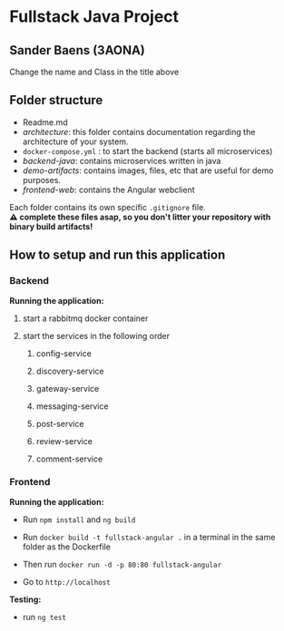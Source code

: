 # Fullstack Java Project

## Sander Baens (3AONA)

Change the name and Class in the title above

## Folder structure

- Readme.md
- _architecture_: this folder contains documentation regarding the architecture of your system.
- `docker-compose.yml` : to start the backend (starts all microservices)
- _backend-java_: contains microservices written in java
- _demo-artifacts_: contains images, files, etc that are useful for demo purposes.
- _frontend-web_: contains the Angular webclient

Each folder contains its own specific `.gitignore` file.  
**:warning: complete these files asap, so you don't litter your repository with binary build artifacts!**

## How to setup and run this application

### Backend

**Running the application:**

1. start a rabbitmq docker container

2. start the services in the following order
   
   1. config-service
   
   2. discovery-service
   
   3. gateway-service
   
   4. messaging-service
   
   5. post-service
   
   6. review-service
   
   7. comment-service

### Frontend

**Running the application:**

- Run `npm install` and `ng build`

- Run `docker build -t fullstack-angular .` in a terminal in the same folder as the Dockerfile

- Then run `docker run -d -p 80:80 fullstack-angular` 

- Go to `http://localhost`

**Testing:**

- run `ng test`
